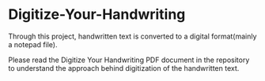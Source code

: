 # Digitize-Your-Handwriting

Through this project, handwritten text is converted to a digital format(mainly a notepad file).

Please read the Digitize Your Handwriting PDF document in the repository to understand the approach behind digitization of the handwritten text.
